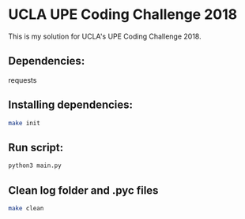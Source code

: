 # UCLA UPE Coding Challenge 2018

This is my solution for UCLA's UPE Coding Challenge 2018. 

## Dependencies:
requests

## Installing dependencies:
```bash
make init
```
## Run script:
```bash
python3 main.py
```

## Clean log folder and .pyc files
```bash
make clean
```



